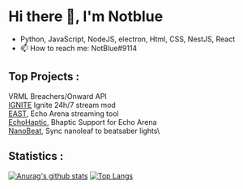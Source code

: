 # Hi there 👋, I'm Notblue
- Python, JavaScript, NodeJS, electron, Html, CSS, NestJS, React
- 📫 How to reach me: NotBlue#9114

## Top Projects :

VRML Breachers/Onward API\
[IGNITE](https://www.twitch.tv/ignitebreachers) Ignite 24h/7 stream mod\
[EAST](https://github.com/NotBlue-Dev/EAST), Echo Arena streaming tool\
[EchoHaptic](https://github.com/NotBlue-Dev/Echo-VR-Haptics), Bhaptic Support for Echo Arena\
[NanoBeat](https://github.com/NotBlue-Dev/NanoBeatV2), Sync nanoleaf to beatsaber lights\

## Statistics :

[![Anurag's github stats](https://github-readme-stats.vercel.app/api?username=NotBlue-Dev&show_icons=true&theme=onedark)](https://github.com/anuraghazra/github-readme-stats)
[![Top Langs](https://github-readme-stats.vercel.app/api/top-langs/?username=NotBlue-Dev&theme=onedark)](https://github.com/anuraghazra/github-readme-stats)
